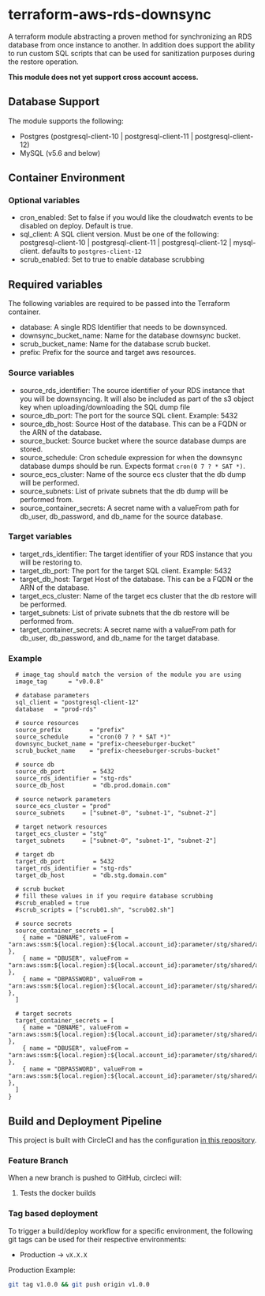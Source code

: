 # terraform-aws-rds-downsync

A terraform module abstracting a proven method for synchronizing an RDS database from once instance to another. In addition does support the ability to run custom SQL scripts that can be used for sanitization purposes during the restore operation.

**This module does not yet support cross account access.**

## Database Support

The module supports the following:
- Postgres (postgresql-client-10 | postgresql-client-11 | postgresql-client-12)
- MySQL (v5.6 and below)

## Container Environment

### Optional variables

- cron_enabled: Set to false if you would like the cloudwatch events to be disabled on deploy. Default is true.
- sql_client: A SQL client version. Must be one of the following: postgresql-client-10 | postgresql-client-11 | postgresql-client-12 | mysql-client. defaults to `postgres-client-12`
- scrub_enabled: Set to true to enable database scrubbing

## Required variables

The following variables are required to be passed into the Terraform container.

- database: A single RDS Identifier that needs to be downsynced.
- downsync_bucket_name: Name for the database downsync bucket.
- scrub_bucket_name: Name for the database scrub bucket.
- prefix: Prefix for the source and target aws resources.

### Source variables

- source_rds_identifier: The source identifier of your RDS instance that you will be downsyncing. It will also be included as part of the s3 object key when uploading/downloading the SQL dump file
- source_db_port: The port for the source SQL client. Example: 5432
- source_db_host: Source Host of the database. This can be a FQDN or the ARN of the database.
- source_bucket: Source bucket where the source database dumps are stored.
- source_schedule: Cron schedule expression for when the downsync database dumps should be run. Expects format ``cron(0 7 ? * SAT *)``.
- source_ecs_cluster: Name of the source ecs cluster that the db dump will be performed.
- source_subnets: List of private subnets that the db dump will be performed from.
- source_container_secrets: A secret name with a valueFrom path for db_user, db_password, and db_name for the source database.

### Target variables

- target_rds_identifier: The target identifier of your RDS instance that you will be restoring to.
- target_db_port: The port for the target SQL client. Example: 5432
- target_db_host: Target Host of the database. This can be a FQDN or the ARN of the database.
- target_ecs_cluster: Name of the target ecs cluster that the db restore will be performed.
- target_subnets: List of private subnets that the db restore will be performed from.
- target_container_secrets: A secret name with a valueFrom path for db_user, db_password, and db_name for the target database.

### Example

```
  # image_tag should match the version of the module you are using
  image_tag      = "v0.0.8"

  # database parameters
  sql_client = "postgresql-client-12"
  database   = "prod-rds"

  # source resources
  source_prefix        = "prefix"
  source_schedule      = "cron(0 7 ? * SAT *)"
  downsync_bucket_name = "prefix-cheeseburger-bucket"
  scrub_bucket_name    = "prefix-cheeseburger-scrubs-bucket"

  # source db
  source_db_port        = 5432
  source_rds_identifier = "stg-rds"
  source_db_host        = "db.prod.domain.com"

  # source network parameters
  source_ecs_cluster = "prod"
  source_subnets     = ["subnet-0", "subnet-1", "subnet-2"]

  # target network resources
  target_ecs_cluster = "stg"
  target_subnets     = ["subnet-0", "subnet-1", "subnet-2"]

  # target db
  target_db_port        = 5432
  target_rds_identifier = "stg-rds"
  target_db_host        = "db.stg.domain.com"

  # scrub bucket
  # fill these values in if you require database scrubbing
  #scrub_enabled = true
  #scrub_scripts = ["scrub01.sh", "scrub02.sh"]

  # source secrets
  source_container_secrets = [
    { name = "DBNAME", valueFrom = "arn:aws:ssm:${local.region}:${local.account_id}:parameter/stg/shared/activity/rds/db_name" },
    { name = "DBUSER", valueFrom = "arn:aws:ssm:${local.region}:${local.account_id}:parameter/stg/shared/activity/rds/username" },
    { name = "DBPASSWORD", valueFrom = "arn:aws:ssm:${local.region}:${local.account_id}:parameter/stg/shared/activity/rds/password" },
  ]

  # target secrets
  target_container_secrets = [
    { name = "DBNAME", valueFrom = "arn:aws:ssm:${local.region}:${local.account_id}:parameter/stg/shared/activity/rds/db_name" },
    { name = "DBUSER", valueFrom = "arn:aws:ssm:${local.region}:${local.account_id}:parameter/stg/shared/activity/rds/username" },
    { name = "DBPASSWORD", valueFrom = "arn:aws:ssm:${local.region}:${local.account_id}:parameter/stg/shared/activity/rds/password" },
  ]
}
```

## Build and Deployment Pipeline

This project is built with CircleCI and has the configuration [in this repository](./.circleci/config.yml).

### Feature Branch

When a new branch is pushed to GitHub, circleci will:

1) Tests the docker builds

### Tag based deployment

To trigger a build/deploy workflow for a specific environment, the following git tags can be used for their respective environments:

* Production -> `vX.X.X`

Production Example:
```sh
git tag v1.0.0 && git push origin v1.0.0
```
